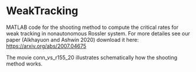 # WeakTracking
MATLAB code for the shooting method to compute the critical rates for weak tracking in nonautonomous Rossler system. For more detailes see our paper (Alkhayuon and Ashwin 2020) download it here: https://arxiv.org/abs/2007.04675 

The movie conn_vs_r155_20 illustrates schematically how the shooting method works.

